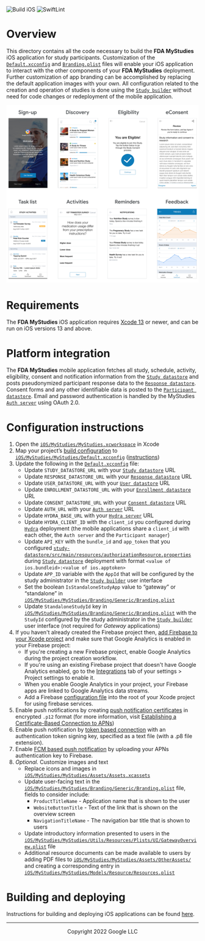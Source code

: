 <!--
 Copyright 2020 Google LLC
 Use of this source code is governed by an MIT-style
 license that can be found in the LICENSE file or at
 https://opensource.org/licenses/MIT.
-->

![Build iOS](https://github.com/GoogleCloudPlatform/fda-mystudies/workflows/Build%20iOS/badge.svg) 
![SwiftLint](https://github.com/GoogleCloudPlatform/fda-mystudies/workflows/SwiftLint/badge.svg)

# Overview
This directory contains all the code necessary to build the **FDA MyStudies** iOS application for study participants. Customization of the [`Default.xcconfig`](MyStudies/MyStudies/Default.xcconfig) and [`Branding.plist`](MyStudies/MyStudies/Branding/Generic/Branding.plist) files will enable your iOS application to interact with the other components of your **FDA MyStudies** deployment. Further customization of app branding can be accomplished by replacing the default application images with your own. All configuration related to the creation and operation of studies is done using the [`Study builder`](../study-builder/) without need for code changes or redeployment of the mobile application.

<!--TODO A demonstration of the iOS mobile application can be found [here](todo). --->

![Example screens](../documentation/images/mobile-screens.png "Example screens")

# Requirements
The **FDA MyStudies** iOS application requires [Xcode 13](https://developer.apple.com/xcode/) or newer, and can be run on iOS versions 13 and above.

# Platform integration
The **FDA MyStudies** mobile application fetches all study, schedule, activity, eligibility, consent and notification information from the [`Study datastore`](../study-datastore/) and posts pseudonymized participant response data to the [`Response datastore`](../response-datastore/). Consent forms and any other identifiable data is posted to the [`Participant datastore`](../participant-datastore/). Email and password authentication is handled by the MyStudies [`Auth server`](../auth-server/) using OAuth 2.0.

# Configuration instructions
1. Open the [`iOS/MyStudies/MyStudies.xcworkspace`](MyStudies/MyStudies.xcworkspace) in Xcode
1. Map your project’s [build configuration](https://help.apple.com/xcode/mac/current/#/dev745c5c974) to [`iOS/MyStudies/MyStudies/Default.xcconfig`](MyStudies/MyStudies/Default.xcconfig) ([instructions](https://help.apple.com/xcode/mac/current/#/deve97bde215?sub=devf0d495219))
1. Update the following in the [`Default.xcconfig`](MyStudies/MyStudies/Default.xcconfig) file:
    -    Update `STUDY_DATASTORE_URL` with your [`Study datastore`](../study-datastore) URL
    -    Update `RESPONSE_DATASTORE_URL` with your [`Response datastore`](../response-datastore/) URL
    -    Update `USER_DATASTORE_URL` with your [`User datastore`](../participant-datastore/user-mgmt-module/) URL
    -    Update `ENROLLMENT_DATASTORE_URL` with your [`Enrollment datastore`](../participant-datastore/enroll-mgmt-module/) URL
    -    Update `CONSENT_DATASTORE_URL` with your [`Consent datastore`](../participant-datastore/consent-mgmt-module/) URL
    -    Update `AUTH_URL` with your [`Auth server`](../auth-server/) URL
    -    Update `HYDRA_BASE_URL` with your [`Hydra server`](../hydra/) URL
    -    Update `HYDRA_CLIENT_ID` with the `client_id` you configured during [`Hydra`](/hydra/) deployment (the mobile applications share a `client_id` with each other, the `Auth server` and the `Participant manager`) 
    -    Update `API_KEY` with the `bundle_id` and `app_token` that you configured [`study-datastore/src/main/resources/authorizationResource.properties`](../study-datastore/src/main/resources/authorizationResource.properties) during [`Study datastore`](/study-datastore/) deployment with format `<value of ios.bundleid>:<value of ios.apptoken>`
    -    Update `APP_ID` variable with the `AppId` that will be configured by the study administrator in the [`Study builder`](../study-builder/) user interface
    -    Set the boolean `IsStandaloneStudyApp` value to  “gateway” or “standalone” in  [`iOS/MyStudies/MyStudies/Branding/Generic/Branding.plist`](MyStudies/MyStudies/Branding/Generic/Branding.plist)
    -    Update `StandaloneStudyId` key in [`iOS/MyStudies/MyStudies/Branding/Generic/Branding.plist`](MyStudies/MyStudies/Branding/Generic/Branding.plist) with the `StudyId` configured by the study administrator in the [`Study builder`](../study-builder/) user interface (not required for *Gateway* applications)
1. If you haven't already created the Firebase project then, [add Firebase to your Xcode project](https://firebase.google.com/docs/ios/setup) and make sure that Google Analytics is enabled in your Firebase project:
    -    If you're creating a new Firebase project, enable Google Analytics during the project creation workflow.
    -    If you're using an existing Firebase project that doesn't have Google Analytics enabled, go to the [Integrations](https://console.firebase.google.com/project/_/settings/integrations) tab of your settings > Project settings to enable it.
    -    When you enable Google Analytics in your project, your Firebase apps are linked to Google Analytics data streams.
    -    Add a Firebase [configuration file](https://firebase.google.com/docs/ios/setup#add-config-file) into the root of your Xcode project for using firebase services.
1. Enable push notifications by creating [push notification certificates](https://help.apple.com/developer-account/#/dev82a71386a) in encrypted `.p12` format (for more information, visit [Establishing a Certificate-Based Connection to APNs](https://developer.apple.com/documentation/usernotifications/setting_up_a_remote_notification_server/establishing_a_certificate-based_connection_to_apns))
1. Enable push notification by [token based connection](https://developer.apple.com/documentation/usernotifications/setting_up_a_remote_notification_server/establishing_a_token-based_connection_to_apns) with an authentication token signing key, specified as a text file (with a .p8 file extension).
2. Enable [FCM based push notification](https://firebase.google.com/docs/cloud-messaging/ios/client#upload_your_apns_authentication_key) by uploading your APNs authentication key to Firebase.
3. *Optional.* Customize images and text
    -    Replace icons and images in [`iOS/MyStudies/MyStudies/Assets/Assets.xcassets`](MyStudies/MyStudies/Assets/Assets.xcassets/)
    -    Update user-facing text in the [`iOS/MyStudies/MyStudies/Branding/Generic/Branding.plist`](MyStudies/MyStudies/Branding/Generic/Branding.plist) file, fields to consider include:
         -    `ProductTitleName` - Application name that is shown to the user
         -    `WebsiteButtonTitle` - Text of the link that is shown on the overview screen
         -    `NavigationTitleName` - The navigation bar title that is shown to users
    -    Update introductory information presented to users in the [`iOS/MyStudies/MyStudies/Utils/Resources/Plists/UI/GatewayOverview.plist`](MyStudies/MyStudies/Utils/Resources/Plists/UI/GatewayOverview.plist) file
    -    Additional resource documents can be made available to users by adding PDF files to [`iOS/MyStudies/MyStudies/Assets/OtherAssets/`](MyStudies/MyStudies/Assets/OtherAssets/) and creating a corresponding entry in [`iOS/MyStudies/MyStudies/Models/Resource/Resources.plist`](MyStudies/MyStudies/Models/Resource/Resources.plist)

# Building and deploying

Instructions for building and deploying iOS applications can be found [here](https://help.apple.com/xcode/mac/current/#/devdc0193470).

***
<p align="center">Copyright 2022 Google LLC</p>
